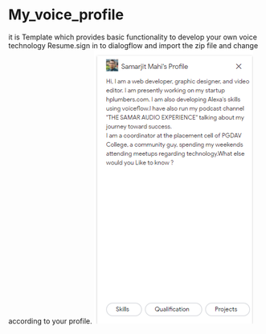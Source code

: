 # My_voice_profile
it is Template which provides basic functionality to develop your own voice technology Resume.sign in to dialogflow and import the zip file and change according to your profile.
![image](https://github.com/Samarjiit/My_voice_profile/blob/master/43.png)
